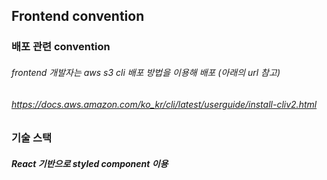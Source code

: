 ## Frontend convention

### 배포 관련 convention

###### frontend 개발자는 aws s3 cli 배포 방법을 이용해 배포 (아래의 url 참고)
###### https://docs.aws.amazon.com/ko_kr/cli/latest/userguide/install-cliv2.html

### 기술 스택

##### React 기반으로 styled component 이용